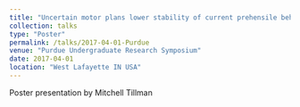 ```yaml
---
title: "Uncertain motor plans lower stability of current prehensile behaviour"
collection: talks
type: "Poster"
permalink: /talks/2017-04-01-Purdue
venue: "Purdue Undergraduate Research Symposium"
date: 2017-04-01
location: "West Lafayette IN USA"
---
```


Poster presentation by Mitchell Tillman
